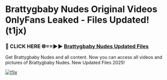 # Brattygbaby Nudes Original Videos 0nlyFans Leaked - Files Updated! (t1jx)

<h3>🔴 CLICK HERE 🌐==►► <a href="https://tinyurl.com/2m67pmp6" rel="nofollow">Brattygbaby Nudes Updated Files</a></h3>

Get Brattygbaby Nudes and all content. Now you can access all videos and pictures of Brattygbaby Nudes. New Updated Files 2025!

[![t1jx](https://i.imgur.com/H4QAA4z.gif)](https://tinyurl.com/2m67pmp6)